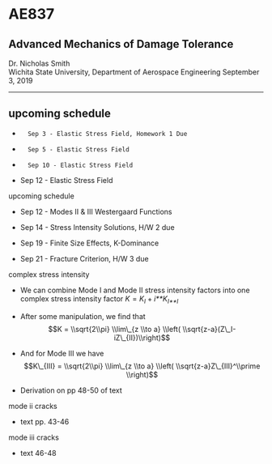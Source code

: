 # AE837
## Advanced Mechanics of Damage Tolerance
Dr. Nicholas Smith<br/>
Wichita State University, Department of Aerospace Engineering
September 3, 2019

----
## upcoming schedule

-		Sep 3 - Elastic Stress Field, Homework 1 Due
-		Sep 5 - Elastic Stress Field
-		Sep 10 - Elastic Stress Field
-   Sep 12 - Elastic Stress Field

<span>upcoming schedule</span>

-   Sep 12 - Modes II & III Westergaard Functions

-   Sep 14 - Stress Intensity Solutions, H/W 2 due

-   Sep 19 - Finite Size Effects, K-Dominance

-   Sep 21 - Fracture Criterion, H/W 3 due

<span>complex stress intensity</span>

-   We can combine Mode I and Mode II stress intensity factors into one complex stress intensity factor
    *K* = *K*<sub>*I*</sub> + *i**K*<sub>*I**I*</sub>

-   After some manipulation, we find that
    $$K = \\sqrt{2\\pi} \\lim\_{z \\to a} \\left( \\sqrt{z-a}(Z\_I-iZ\_{II})\\right)$$

-   And for Mode III we have
    $$K\_{III} = \\sqrt{2\\pi} \\lim\_{z \\to a} \\left( \\sqrt{z-a}Z\_{III}^\\prime \\right)$$

-   Derivation on pp 48-50 of text

<span>mode ii cracks</span>

-   text pp. 43-46

<span>mode iii cracks</span>

-   text 46-48


